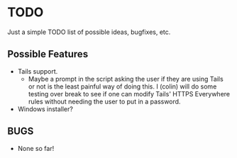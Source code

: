 # TODO
Just a simple TODO list of possible ideas, bugfixes, etc. 

## Possible Features
* Tails support. 
  * Maybe a prompt in the script asking the user if they are using Tails or not is the least painful way of doing this. I (colin) will do some testing over break to see if one can modify Tails' HTTPS Everywhere rules without needing the user to put in a password.
* Windows installer?

## BUGS
* None so far!
